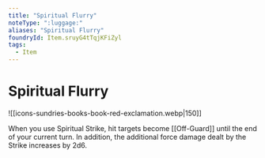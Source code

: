 ```yaml
---
title: "Spiritual Flurry"
noteType: ":luggage:"
aliases: "Spiritual Flurry"
foundryId: Item.sruyG4tTqjKFiZyl
tags:
  - Item
---
```


# Spiritual Flurry
![[icons-sundries-books-book-red-exclamation.webp|150]]

When you use Spiritual Strike, hit targets become [[Off-Guard]] until the end of your current turn. In addition, the additional force damage dealt by the Strike increases by 2d6.
